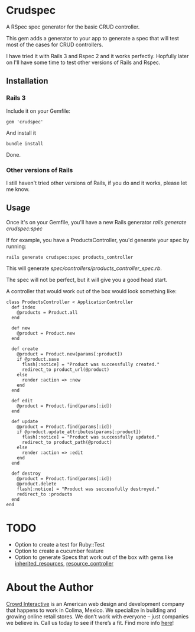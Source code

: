 # Crudspec

A RSpec spec generator for the basic CRUD controller.

This gem adds a generator to your app to generate a spec that will test
most of the cases for CRUD controllers.

I have tried it with Rails 3 and Rspec 2 and it works perfectly.
Hopfully later on I'll have some time to test other versions of Rails
and Rspec.

## Installation

### Rails 3

Include it on your Gemfile:

    gem 'crudspec'

And install it

    bundle install

Done.

### Other versions of Rails

I still haven't tried other versions of Rails, if you do and it works,
please let me know.

## Usage

Once it's on your Gemfile, you'll have a new Rails generator *rails
generate crudspec:spec*

If for example, you have a ProductsController, you'd generate your spec
by running:

    rails generate crudspec:spec products_controller

This will generate *spec/controllers/products_controller_spec.rb*.

The spec will not be perfect, but it will give you a good head start.

A controller that would work out of the box would look something like:

    class ProductsController < ApplicationController
      def index
        @products = Product.all
      end

      def new
        @product = Product.new
      end

      def create
        @product = Product.new(params[:product])
        if @product.save
          flash[:notice] = "Product was successfully created."
          redirect_to product_url(@product)
        else
          render :action => :new
        end
      end

      def edit
        @product = Product.find(params[:id])
      end

      def update
        @product = Product.find(params[:id])
        if @product.update_attributes(params[:product])
          flash[:notice] = "Product was successfully updated."
          redirect_to product_path(@product)
        else
          render :action => :edit
        end
      end

      def destroy
        @product = Product.find(params[:id])
        @product.delete
        flash[:notice] = "Product was successfully destroyed."
        redirect_to :products
      end
    end

# TODO

* Option to create a test for Ruby::Test
* Option to create a cucumber feature
* Option to generate Specs that work out of the box with gems like [inherited_resources](https://github.com/josevalim/inherited_resources), [resource_controller](https://github.com/jamesgolick/resource_controller)

# About the Author

[Crowd Interactive](http://www.crowdint.com) is an American web design and development company that happens to work in Colima, Mexico. 
We specialize in building and growing online retail stores. We don’t work with everyone – just companies we believe in. Call us today to see if there’s a fit.
Find more info [here](http://www.crowdint.com)!
